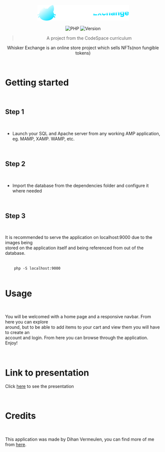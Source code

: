 <div align='center'>
<img src='public/assets/images/logo.png' alt='logo'>

![PHP](https://img.shields.io/badge/Made%20With-PHP-purple?style=for-the-badge) ![Version](https://img.shields.io/badge/version-0.1-brightgreen?style=for-the-badge)

> A project from the CodeSpace curriculum

<p>Whisker Exchange is an online store project which sells NFTs(non fungible tokens)</p> 

</div>

<br>

# Getting started

<br>

## Step 1

<br>

- Launch your SQL and Apache server from any working AMP application, eg. MAMP, XAMP. WAMP, etc.

<br>

## Step 2

<br>

- Import the database from the dependencies folder and configure it where needed

<br>

## Step 3

<br>

<p>
    It is recommended to serve the application on localhost:9000 due to the images being <br>
    stored on the application itself and being referenced from out of the database.
</p>

<code>
    php -S localhost:9000
</code>

<br>

# Usage

<br>

<p>
    You will be welcomed with a home page and a responsive navbar. From here you can explore <br>
    around, but to be able to add items to your cart and view them you will have to create an <br>
    account and login. From here you can browse through the application. Enjoy!
</p>

<br>

# Link to presentation

Click [here](https://www.loom.com/share/be4c99abd18d4fcfb30c6ea32d5f6609) to see the presentation

<br>

# Credits

<br>

This application was made by Dihan Vermeulen, you can find more of me from [here](https://github.com/DihanVermeulen).